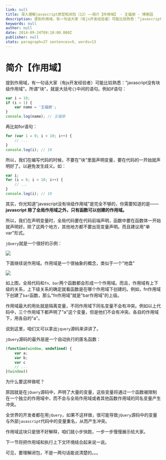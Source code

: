 ```yaml
---
link: null
title: 深入理解javascript原型和闭包（12）——简介【作用域】 - 王福朋 - 博客园
description: 提到作用域，有一句话大家（有js开发经验者）可能比较熟悉：“javascript没有块级作用域”。所谓“块”，就是大括号“｛｝”中间的语句。例如if语句： 再比如for语句： 所以，我们在编写代码的时
keywords: null
author: null
date: 2014-09-24T09:10:00.000Z
publisher: null
stats: paragraph=27 sentences=9, words=13
---
```

# 简介【作用域】

提到作用域，有一句话大家（有js开发经验者）可能比较熟悉："javascript没有块级作用域"。所谓"块"，就是大括号`{}`中间的语句。例如if语句：

```js
var i = 10;
if (i > 1) {
    var name = '王福朋';
}
console.log(name); // 王福朋
```

再比如for语句：

```js
for (var 1 = 0; i < 10; i++) {
    // ...
}
console.log(i); // 10
```

所以，我们在编写代码的时候，不要在"块"里面声明变量，要在代码的一开始就声明好了。以避免发生歧义。如：

```js
var i;
for (i = 0; i < 10; i++) {
    // ...
}
console.log(i); // 10
```

其实，你光知道"javascript没有块级作用域"是完全不够的，你需要知道的是—— **javascript** **除了全局作用域之外，只有函数可以创建的作用域。**

所以，我们在声明变量时，全局代码要在代码前端声明，函数中要在函数体一开始就声明好。除了这两个地方，其他地方都不要出现变量声明。而且建议用"单var"形式。

`jQuery`就是一个很好的示例：

![](https://images0.cnblogs.com/blog/138012/201409/241708128263977.png)

下面继续说作用域。作用域是一个很抽象的概念，类似于一个"地盘"

![](https://images0.cnblogs.com/blog/138012/201409/241708372951952.png)

如上图，全局代码和`fn、bar`两个函数都会形成一个作用域。而且，作用域有上下级的关系，上下级关系的确定就看函数是在哪个作用域下创建的。例如，fn作用域下创建了`bar`函数，那么"fn作用域"就是"bar作用域"的上级。

作用域最大的用处就是隔离变量，不同作用域下同名变量不会有冲突。例如以上代码中，三个作用域下都声明了"a"这个变量，但是他们不会有冲突。各自的作用域下，用各自的"a"。

说到这里，咱们又可以拿出`jquery`源码来讲讲了。

`jQuery`源码的最外层是一个自动执行的匿名函数：

```js
(function(window, undefined) {
    var a;
    var b;
    var c
    // ...
}(window))
```

为什么要这样做呢？

原因就是在`jQuery`源码中，声明了大量的变量，这些变量将通过一个函数被限制在一个独立的作用域中，而不会与全局作用域或者其他函数作用域的同名变量产生冲突。

全世界的开发者都在用`jQuery`，如果不这样做，很可能导致`jQuery`源码中的变量与外部`javascript`代码中的变量重名，从而产生冲突。

作用域这块只是很不好解释，咱们就小步快跑，一步一步慢慢展示给大家。

下一节将把作用域和执行上下文环境结合起来说一说。

可见，要理解闭包，不是一两句话能说清楚的。。。
